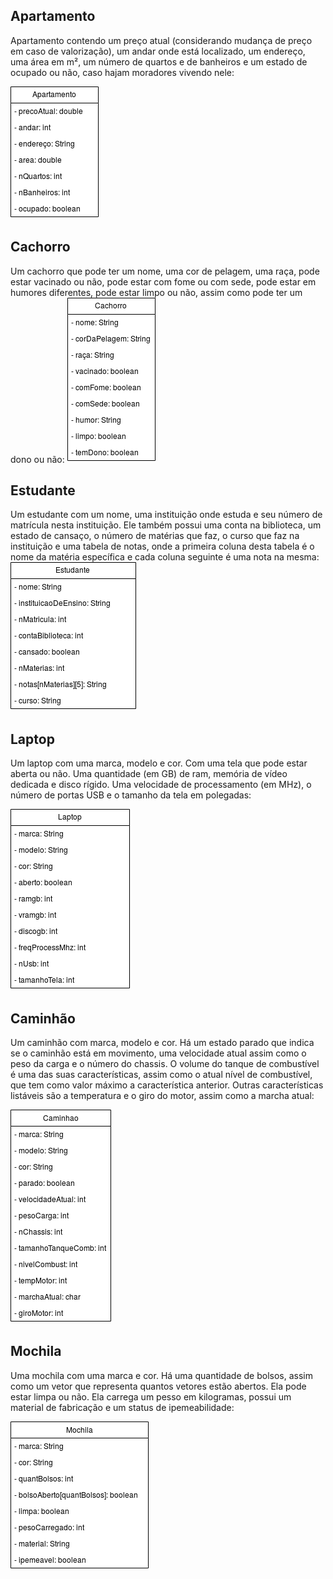 ## Apartamento
Apartamento contendo um preço atual (considerando mudança de preço em caso de valorização), um andar onde está localizado, um endereço, uma área em m², um número de quartos e de banheiros e um estado de ocupado ou não, caso hajam moradores vivendo nele:

![Apartamento](Apartamento.png)



## Cachorro
Um cachorro que pode ter um nome, uma cor de pelagem, uma raça, pode estar vacinado ou não, pode estar com fome ou com sede, pode estar em humores diferentes, pode estar limpo ou não, assim como pode ter um dono ou não:
![Cachorro](Cachorro.png)


## Estudante
Um estudante com um nome, uma instituição onde estuda e seu número de matrícula nesta instituição. Ele também possui uma conta na biblioteca, um estado de cansaço, o número de matérias que faz, o curso que faz na instituição e uma tabela de notas, onde a primeira coluna desta tabela é o nome da matéria específica e cada coluna seguinte é uma nota na mesma:
![Estudante](Estudante.png)


## Laptop
Um laptop com uma marca, modelo e cor. Com uma tela que pode estar aberta ou não. Uma quantidade (em GB) de ram, memória de vídeo dedicada e disco rígido. Uma velocidade de processamento (em MHz), o número de portas USB e o tamanho da tela em polegadas:

![Laptop](Laptop.png)


## Caminhão 
Um caminhão com marca, modelo e cor. Há um estado parado que indica se o caminhão está em movimento, uma velocidade atual assim como o peso da carga e o número do chassis.
O volume do tanque de combustível é uma das suas características, assim como o atual nível de combustível, que tem como valor máximo a característica anterior.
Outras características listáveis são a temperatura e o giro do motor, assim como a marcha atual:

![Caminhao](Caminhao.png)


## Mochila
Uma mochila com uma marca e cor. Há uma quantidade de bolsos, assim como um vetor que representa quantos vetores estão abertos. Ela pode estar limpa ou não.
Ela carrega um pesso em kilogramas, possui um material de fabricação e um status de ipemeabilidade:

![Mochila](Mochila.png)